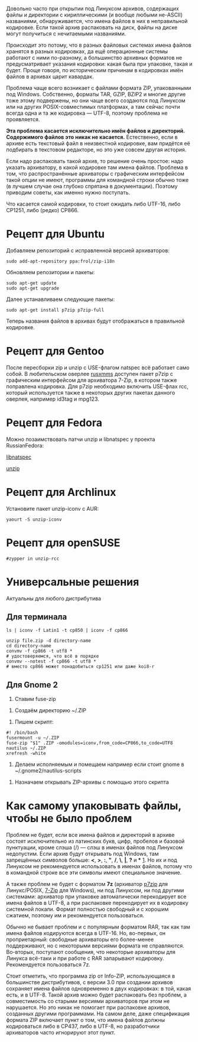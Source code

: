 Довольно часто при открытии под Линуксом архивов, содержащих файлы и
директории с кириллическими (и вообще любыми не-ASCII) названиями,
обнаруживается, что имена файлов в них в неправильной кодировке. Если
такой архив распаковать на диск, файлы на диске могут получиться с
нечитаемыми названиями.

Происходит это потому, что в разных файловых системах имена файлов
хранятся в разных кодировках, да ещё операционные системы работают
с ними по-разному, а большинство архивных форматов не предусматривает
указания кодировки: какая была при упаковке, такая и будет. Проще
говоря, по историческим причинам в кодировках имён файлов в архивах
царит кавардак.

Проблема чаще всего возникает с файлами формата ZIP, упакованными под
Windows. Собственно, форматы TAR, GZIP, BZIP2 и многие другие тоже этому
подвержены, но они чаще всего создаются под Линуксом или на других
POSIX-совместимых платформах, а там сейчас почти всегда одна и та же
кодировка — UTF-8, поэтому проблема не проявляется.

**Эта проблема касается исключительно имён файлов и директорий.
Содержимого файлов это никак не касается.** Естественно, если в
архиве есть текстовый файл в неизвестной кодировке, вам придётся её
подбирать в текстовом редакторе, но это уже совсем другая история.

Если надо распаковать такой архив, то решение очень простое: надо
указать архиватору, в какой кодировке там имена файлов. Проблема
в том, что распространённые архиваторы с графическим интерфейсом такой
опции не имеют, программы для командной строки обычно тоже (в лучшем
случае она глубоко спрятана в документации). Поэтому приводим советы,
как именно нужно поступать.

Что касается самой кодировки, то стоит ожидать либо UTF-16, либо CP1251,
либо (редко) CP866.

# Рецепт для Ubuntu

Добавляем репозиторий с исправленной версией архиваторов:

    sudo add-apt-repository ppa:frol/zip-i18n

Обновляем репозитории и пакеты:

    sudo apt-get update
    sudo apt-get upgrade

Далее устанавливаем следующие пакеты:

    sudo apt-get install p7zip p7zip-full

Теперь названия файлов в архивах будут отображаться в правильной
кодировке.

# Рецепт для Gentoo

После пересборки zip и unzip с USE-флагом natspec всё работает само
собой. В любительском оверлее
[rusxmms](http://rusxmms.sourceforge.net/index.php?page=download.php)
доступен пакет p7zip с графическим интерфейсом для архиватора 7-Zip,
в котором также поправлена кодировка. Для p7zip необходимо включить
USE-флах rcc, который используется также в некоторых других пакетах
данного оверлея, например id3tag и mpg123.

# Рецепт для Fedora

Можно позаимствовать патчи unzip и libnatspec у проекта RussianFedora:

[libnatspec](http://mirror.yandex.ru/fedora/russianfedora/russianfedora/free/fedora/releases/14/Everything/source/SRPMS/libnatspec-0.2.6-1.fc14.src.rpm)

[unzip](http://mirror.yandex.ru/fedora/russianfedora/russianfedora/fixes/fedora/releases/14/Everything/source/SRPMS/unzip-6.0-3.fc14.1.src.rpm)

# Рецепт для Archlinux

Установите пакет unzip-iconv с AUR:

    yaourt -S unzip-iconv

# Рецепт для openSUSE

    #zypper in unzip-rcc

# Универсальные решения

Актуальны для любого дистрибутива

## Для терминала

    ls | iconv -f Latin1 -t cp850 | iconv -f cp866

    unzip file.zip -d directory-name
    cd directory-name
    convmv -f cp866 -t utf8 *
    # удостоверяемся, что всё в порядке
    convmv --notest -f cp866 -t utf8 *
    # вместо cp866 может понадобиться cp1251 или даже koi8-r

## Для Gnome 2

1.  Ставим fuse-zip

<!-- end list -->

1.  Создаём директорию \~/.ZIP

<!-- end list -->

1.  Пишем скрипт:

<!-- end list -->

    #! /bin/bash
    fusermount -u ~/.ZIP
    fuse-zip "$1" .ZIP -omodules=iconv,from_code=CP866,to_code=UTF8
    nautilus ~/.ZIP
    xrefresh -white

1.  Делаем исполняемым и помещаем например если стоит gnome в
    \~/.gnome2/nautilus-scripts

<!-- end list -->

1.  Назначаем открывать ZIP-архивы с помощью этого скрипта

# Как самому упаковывать файлы, чтобы не было проблем

Проблем не будет, если все имена файлов и директорий в архиве состоят
исключительно из латинских букв, цифр, пробелов и базовой пунктуации,
кроме слэша (/) — слэш в именах файлов под Линуксом недопустим. Если
архив будут открывать под Windows, там запрещённых символов больше:
**\<**, **\>**, **:**, **"**, **/**, **\\**, **|**, **?** и **\***
[1](http://msdn.microsoft.com/en-us/library/aa365247%28VS.85%29). Но их
и под Линуксом не рекомендуется использовать в именах файлов, потому
что в командной строке все эти символы имеют специальное значение.

А также проблем не будет с форматом **7z** (архиватор
[p7zip](http://p7zip.sourceforge.net) для Линукс/POSIX,
[7-Zip](http://www.7-zip.org) для Windows), ни под Линуксом, ни под
другими системами: архиватор при упаковке автоматически
перекодирует все имена файлов в UTF-8, а при распаковке
перекодирует их в кодировку системной локали. Формат полностью
свободный и с хорошим сжатием, поэтому им и рекомендуется
пользоваться.

Обычно не бывает проблем и с популярным форматом RAR, так как там имена
файлов кодируются всегда в UTF-16. Но, во-первых, он проприетарный:
свободные архиваторы его более-менее поддерживают, но с некоторыми
версиями формата не справляются. Во-вторых, поступают сообщения, что
некоторые архиваторы для Линукса всё-таки и при работе с RAR
запарывают кодировку. Рекомендуется пользоваться 7z.

Стоит отметить, что программа zip от Info-ZIP, использующаяся в
большинстве дистрибутивов, с версии 3.0 при создании архивов
сохраняет имена файлов одновременно в двух кодировках: в той, какая
есть, и в UTF-8. Такой архив можно будет распаковать без проблем, а
совместимость со старыми версиями архиваторов при этом не нарушается.
Но это никак не помогает при распаковке архивов, созданных другими
программами. На самом деле, даже спецификация формата ZIP включает
пункт о том, что имена файлов должны кодироваться либо в CP437, либо в
UTF-8, но разработчики архиваторов часто игнорируют этот пункт.

